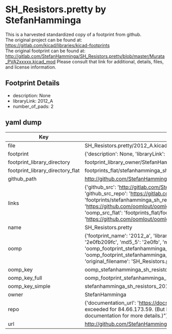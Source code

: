 # SH_Resistors.pretty by StefanHamminga  
This is a harvested standardized copy of a footprint from github.  
The original project can be found at:  
https://gitlab.com/kicad/libraries/kicad-footprints  
The original footprint can be found at:
http://gitlab.com/StefanHamminga/SH_Resistors.pretty/blob/master/Murata_PVA2xxxxx.kicad_mod
Please consult that link for additional, details, files, and license information.  
## Footprint Details
* description: None  
* libraryLink: 2012_A  
* number_of_pads: 2  
## yaml dump  
| Key | Value |  
| --- | --- |  
| file | SH_Resistors.pretty/2012_A.kicad_mod |  
| footprint | {'description': None, 'libraryLink': '2012_A', 'number_of_pads': 2} |  
| footprint_library_directory | footprint_library_owner/StefanHamminga_SH_Resistors.pretty |  
| footprint_library_directory_flat | footprints_flat/stefanhamminga_sh_resistors_2012_a/working |  
| github_path | http://github.com/StefanHamminga/SH_Resistors.pretty/blob/master/2012_A.kicad_mod |  
| links | {'github_src': 'http://gitlab.com/StefanHamminga/SH_Resistors.pretty/blob/master/Murata_PVA2xxxxx.kicad_mod', 'github_src_repo': 'https://gitlab.com/kicad/libraries/kicad-footprints', 'oomp_bot': 'footprints/stefanhamminga_sh_resistors_2012_a/working', 'oomp_bot_github': 'https://github.com/oomlout/oomlout_oomp_footprint_bot/tree/main/footprints/stefanhamminga_sh_resistors_2012_a/working', 'oomp_src_flat': 'footprints_flat/footprints_flat/stefanhamminga_sh_resistors_2012_a/working', 'oomp_src_flat_github': 'https://github.com/oomlout/oomlout_oomp_footprint_src/tree/main/footprints_flat/stefanhamminga_sh_resistors_2012_a/working'} |  
| name | SH_Resistors.pretty |  
| oomp | {'footprint_name': '2012_a', 'library_name': 'sh_resistors', 'md5': '2e0fb209fce18428287577c6e4a0b62f', 'md5_10': '2e0fb209fc', 'md5_5': '2e0fb', 'md5_6': '2e0fb2', 'oomp_key': 'oomp_stefanhamminga_sh_resistors_2012_a', 'oomp_key_extra': 'oomp_footprint_stefanhamminga_sh_resistors_2012_a', 'oomp_key_full': 'oomp_footprint_stefanhamminga_sh_resistors_2012_a_2e0fb2', 'oomp_key_simple': 'stefanhamminga_sh_resistors_2012_a', 'original_filename': 'SH_Resistors.pretty/2012_A.kicad_mod', 'owner_name': 'stefanhamminga'} |  
| oomp_key | oomp_stefanhamminga_sh_resistors_2012_a |  
| oomp_key_full | oomp_footprint_stefanhamminga_sh_resistors_2012_a |  
| oomp_key_simple | stefanhamminga_sh_resistors_2012_a |  
| owner | StefanHamminga |  
| repo | {'documentation_url': 'https://docs.github.com/rest/overview/resources-in-the-rest-api#rate-limiting', 'message': "API rate limit exceeded for 84.66.173.59. (But here's the good news: Authenticated requests get a higher rate limit. Check out the documentation for more details.)"} |  
| url | http://github.com/StefanHamminga/SH_Resistors.pretty |  

